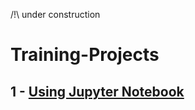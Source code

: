 /!\ under construction
# Training-Projects

## 1 - [Using Jupyter Notebook](../blob/master/1-Using%20Jupiter%20notebook.ipynb)

